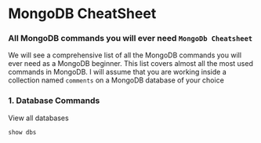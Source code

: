 # MongoDB CheatSheet

### All MongoDB commands you will ever need `MongoDb Cheatsheet`

We will see a comprehensive list of all the MongoDB commands you will ever need as a MongoDB beginner. This list covers almost all the most used commands in MongoDB.
I will assume that you are working inside a collection named `comments` on a MongoDB database of your choice

### 1. Database Commands
View all databases
```js
show dbs
```
